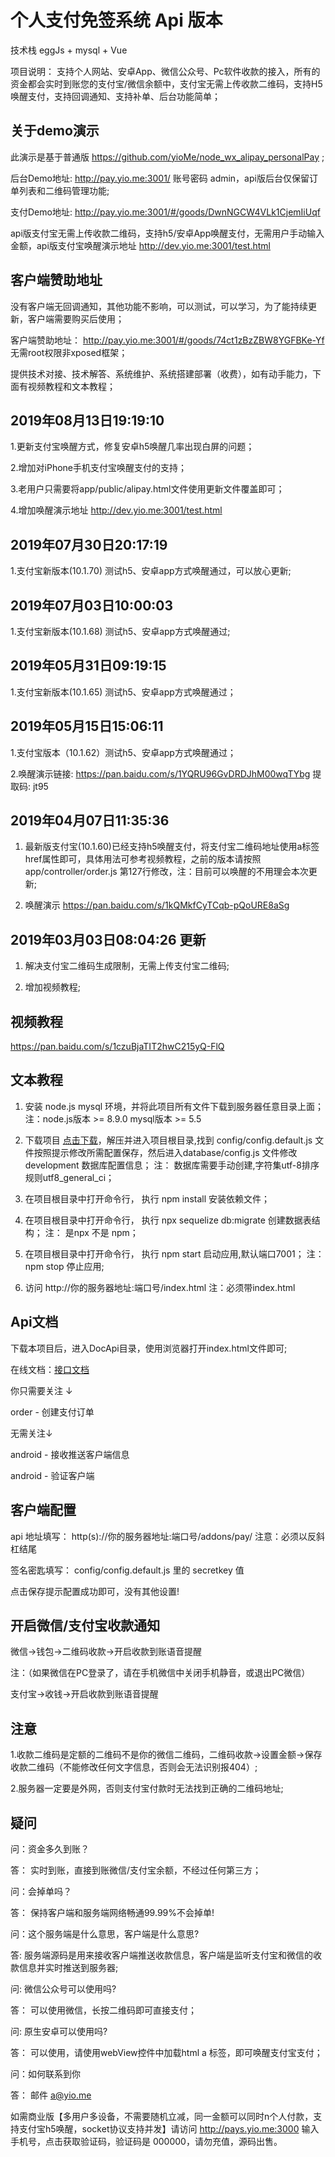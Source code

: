 # 个人支付免签系统 Api 版本

  技术栈 eggJs + mysql + Vue

  项目说明： 支持个人网站、安卓App、微信公众号、Pc软件收款的接入，所有的资金都会实时到账您的支付宝/微信余额中，支付宝无需上传收款二维码，支持H5唤醒支付，支持回调通知、支持补单、后台功能简单；
  
  ## 关于demo演示
  
  此演示是基于普通版 https://github.com/yioMe/node_wx_alipay_personalPay ;
  
  后台Demo地址: http://pay.yio.me:3001/ 账号密码 admin，api版后台仅保留订单列表和二维码管理功能;
  
  支付Demo地址: http://pay.yio.me:3001/#/goods/DwnNGCW4VLk1CjemIiUqf 
  
  api版支付宝无需上传收款二维码，支持h5/安卓App唤醒支付，无需用户手动输入金额，api版支付宝唤醒演示地址 http://dev.yio.me:3001/test.html 

  ## 客户端赞助地址
  
  没有客户端无回调通知，其他功能不影响，可以测试，可以学习，为了能持续更新，客户端需要购买后使用；

  客户端赞助地址： http://pay.yio.me:3001/#/goods/74ct1zBzZBW8YGFBKe-Yf 无需root权限非xposed框架；
  
  提供技术对接、技术解答、系统维护、系统搭建部署（收费），如有动手能力，下面有视频教程和文本教程；

  ## 2019年08月13日19:19:10

  1.更新支付宝唤醒方式，修复安卓h5唤醒几率出现白屏的问题；

  2.增加对iPhone手机支付宝唤醒支付的支持；

  3.老用户只需要将app/public/alipay.html文件使用更新文件覆盖即可；

  4.增加唤醒演示地址 http://dev.yio.me:3001/test.html 
  
  ## 2019年07月30日20:17:19
  
  1.支付宝新版本(10.1.70) 测试h5、安卓app方式唤醒通过，可以放心更新;

  ## 2019年07月03日10:00:03
  
   1.支付宝新版本(10.1.68) 测试h5、安卓app方式唤醒通过;

  ## 2019年05月31日09:19:15
  
   1.支付宝新版本(10.1.65) 测试h5、安卓app方式唤醒通过；
  
  ## 2019年05月15日15:06:11
   
   1.支付宝版本（10.1.62）测试h5、安卓app方式唤醒通过；
   
   2.唤醒演示链接: https://pan.baidu.com/s/1YQRU96GvDRDJhM00wqTYbg 提取码: jt95

  ## 2019年04月07日11:35:36

  1. 最新版支付宝(10.1.60)已经支持h5唤醒支付，将支付宝二维码地址使用a标签href属性即可，具体用法可参考视频教程，之前的版本请按照 app/controller/order.js 第127行修改，注：目前可以唤醒的不用理会本次更新;
  
  2. 唤醒演示 https://pan.baidu.com/s/1kQMkfCyTCqb-pQoURE8aSg 
  
  ## 2019年03月03日08:04:26 更新

  1. 解决支付宝二维码生成限制，无需上传支付宝二维码;

  2. 增加视频教程;
  
## 视频教程
    
   https://pan.baidu.com/s/1czuBjaTIT2hwC215yQ-FlQ

## 文本教程

  1. 安装 node.js mysql 环境，并将此项目所有文件下载到服务器任意目录上面；注：node.js版本 >= 8.9.0 mysql版本 >= 5.5

  2. 下载项目 [点击下载](https://github.com/yioMe/nodejs_wx_aipay_api/archive/master.zip "点击下载")，解压并进入项目根目录,找到 config/config.default.js 文件按照提示修改所需配置保存，然后进入database/config.js 文件修改 development 数据库配置信息； 注： 数据库需要手动创建,字符集utf-8排序规则utf8_general_ci；

  3. 在项目根目录中打开命令行， 执行 npm install 安装依赖文件；

  4. 在项目根目录中打开命令行， 执行 npx sequelize db:migrate  创建数据表结构； 注： 是npx 不是 npm；

  5. 在项目根目录中打开命令行， 执行 npm start 启动应用,默认端口7001； 注： npm stop 停止应用;

  6. 访问 http://你的服务器地址:端口号/index.html 注：必须带index.html


## Api文档

  下载本项目后，进入DocApi目录，使用浏览器打开index.html文件即可;

  在线文档：[接口文档](http://dev.yio.me:3001/api/#api-order-______ "在线接口文档")

  你只需要关注 ↓

  order - 创建支付订单

  无需关注↓

  android - 接收推送客户端信息

  android - 验证客户端
  
 ## 客户端配置

  api 地址填写： http(s)://你的服务器地址:端口号/addons/pay/ 注意：必须以反斜杠结尾

  签名密匙填写： config/config.default.js 里的 secretkey 值

  点击保存提示配置成功即可，没有其他设置!
  
 ## 开启微信/支付宝收款通知
 
  微信->钱包->二维码收款->开启收款到账语音提醒  

  注：（如果微信在PC登录了，请在手机微信中关闭手机静音，或退出PC微信）

  支付宝->收钱->开启收款到账语音提醒
  
 ## 注意
 
  1.收款二维码是定额的二维码不是你的微信二维码，二维码收款->设置金额->保存收款二维码（不能修改任何文字信息，否则会无法识别报404）;
  
  2.服务器一定要是外网，否则支付宝付款时无法找到正确的二维码地址;

 ## 疑问

  问：资金多久到账？

  答： 实时到账，直接到账微信/支付宝余额，不经过任何第三方；

  问：会掉单吗？

  答： 保持客户端和服务端网络畅通99.99%不会掉单!

  问：这个服务端是什么意思，客户端是什么意思?

  答: 服务端源码是用来接收客户端推送收款信息，客户端是监听支付宝和微信的收款信息并实时推送到服务器;

  问: 微信公众号可以使用吗?

  答： 可以使用微信，长按二维码即可直接支付；
   
  问: 原生安卓可以使用吗?

  答： 可以使用，请使用webView控件中加载html a 标签，即可唤醒支付宝支付；
  
  问：如何联系到你
  
  答： 邮件 a@yio.me 
  
  如需商业版【多用户多设备，不需要随机立减，同一金额可以同时n个人付款，支持支付宝h5唤醒，socket协议支持并发】请访问 http://pays.yio.me:3000 输入手机号，点击获取验证码，验证码是 000000，请勿充值，源码出售。
 
